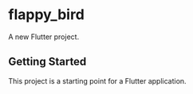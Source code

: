 # flappy_bird

A new Flutter project.

## Getting Started

This project is a starting point for a Flutter application.


